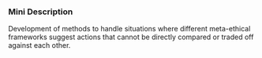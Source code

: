 ### Mini Description

Development of methods to handle situations where different meta-ethical frameworks suggest actions that cannot be directly compared or traded off against each other.
